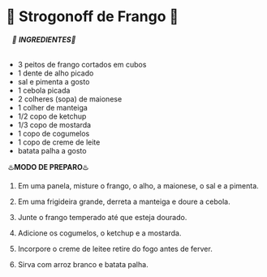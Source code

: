 #                                                     :chicken: Strogonoff de Frango :chicken:

######                                                                                                                                                                                                  ​ ​    ​      :green_book: **INGREDIENTES**:green_book:

- 3 peitos de frango cortados em cubos
- 1 dente de alho picado
-  sal e pimenta a gosto
-  1 cebola picada
-  2 colheres (sopa) de maionese
-  1 colher de manteiga
-  1/2 copo de ketchup
- 1/3 copo de mostarda
- 1 copo de cogumelos
- 1 copo de creme de leite
-  batata palha a gosto

​                                                                       :hotsprings:**MODO DE PREPARO**:hotsprings:

1.  Em uma panela, misture o frango, o alho, a maionese, o sal e a pimenta.

2.  Em uma frigideira grande, derreta a manteiga e doure a cebola.

3.  Junte o frango temperado até que esteja dourado.

4.  Adicione os cogumelos, o ketchup e a mostarda.      

5.  Incorpore o creme de leitee retire do fogo antes de ferver.

6.  Sirva com arroz branco e batata palha.

   ​                               









